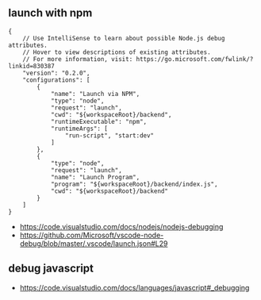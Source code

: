 ## launch with npm

```
{
    // Use IntelliSense to learn about possible Node.js debug attributes.
    // Hover to view descriptions of existing attributes.
    // For more information, visit: https://go.microsoft.com/fwlink/?linkid=830387
    "version": "0.2.0",
    "configurations": [
        {
            "name": "Launch via NPM",
            "type": "node",
            "request": "launch",
            "cwd": "${workspaceRoot}/backend",
            "runtimeExecutable": "npm",
            "runtimeArgs": [
                "run-script", "start:dev"
            ]
        },
        {
            "type": "node",
            "request": "launch",
            "name": "Launch Program",
            "program": "${workspaceRoot}/backend/index.js",
            "cwd": "${workspaceRoot}/backend"
        }
    ]
}
```

- https://code.visualstudio.com/docs/nodejs/nodejs-debugging
- https://github.com/Microsoft/vscode-node-debug/blob/master/.vscode/launch.json#L29

## debug javascript

- https://code.visualstudio.com/docs/languages/javascript#_debugging


